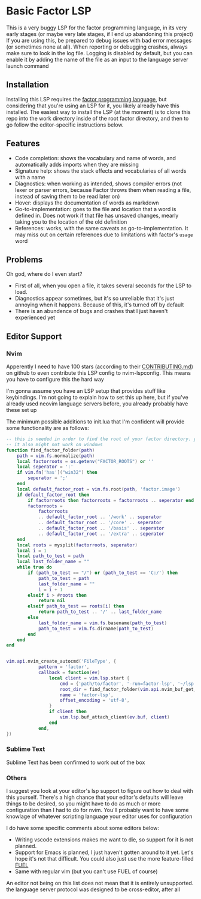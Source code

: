 
# Basic Factor LSP

This is a very buggy LSP for the factor programming language, in its very early stages (or maybe very late stages, if I end up abandoning this project)
If you are using this, be prepared to debug issues with bad error messages (or sometimes none at all). 
When reporting or debugging crashes, always make sure to look in the log file. Logging is disabled by default, but you can enable it by adding the name of the file as an input to the language server launch command

## Installation

Installing this LSP requires the [factor programming language](https://factorcode.org), but considering that you're using an LSP for it, you likely already have this installed. The easiest way to install the LSP (at the moment) is to clone this repo into the work directory inside of the root factor directory, and then to go follow the editor-specific instructions below.

## Features

- Code completion: shows the vocabulary and name of words, and automatically adds imports when they are missing
- Signature help: shows the stack effects and vocabularies of all words with a name
- Diagnostics: when working as intended, shows compiler errors (not lexer or parser errors, because Factor throws them when reading a file, instead of saving them to be read later on)
- Hover: displays the documentation of words as markdown
- Go-to-implementation: goes to the file and location that a word is defined in. Does not work if that file has unsaved changes, mearly taking you to the location of the old definition 
- References: works, with the same caveats as go-to-implementation. It may miss out on certain references due to limitations with factor's `usage` word

## Problems

Oh god, where do I even start?
- First of all, when you open a file, it takes several seconds for the LSP to load.
- Diagnostics appear sometimes, but it's so unreliable that it's just annoying when it happens. Because of this, it's turned off by default
- There is an abundence of bugs and crashes that I just haven't experienced yet

## Editor Support

### Nvim

Apperently I need to have 100 stars (according to their [CONTRIBUTING.md](https://github.com/neovim/nvim-lspconfig/blob/master/CONTRIBUTING.md)) on github to even contribute this LSP config to nvim-lspconfig. This means you have to configure this the hard way

I'm gonna assume you have an LSP setup that provides stuff like keybindings. I'm not going to explain how to set this up here, but if you've already used neovim language servers before, you already probably have these set up 

The minimum possible additions to init.lua that I'm confident will provide some functionality are as follows:
```lua
-- this is needed in order to find the root of your factor directory. you can theoretically exclude this if you're OK with the LSP having to go through a long setup process after you open any factor file
-- it also might not work on windows
function find_factor_folder(path)
	path = vim.fs.normalize(path)
	local factorroots = os.getenv("FACTOR_ROOTS") or ''
	local seperator = ':'
	if vim.fn['has']("win32") then
		seperator = ';'
	end
	local default_factor_root = vim.fs.root(path, 'factor.image')
	if default_factor_root then
		if factorroots then factorroots = factorroots .. seperator end
		factorroots = 
			factorroots
			.. default_factor_root .. '/work' .. seperator 
			.. default_factor_root .. '/core' .. seperator 
			.. default_factor_root .. '/basis' .. seperator
			.. default_factor_root .. '/extra' .. seperator
	end
	local roots = mysplit(factorroots, seperator)
	local i = 1
	local path_to_test = path
	local last_folder_name = ""
	while true do
		if (path_to_test == "/") or (path_to_test == 'C:/') then
			path_to_test = path
			last_folder_name = ""
			i = i + 1
		elseif i > #roots then
			return nil
		elseif path_to_test == roots[i] then
			return path_to_test .. '/' .. last_folder_name
		else
			last_folder_name = vim.fs.basename(path_to_test)
			path_to_test = vim.fs.dirname(path_to_test)
		end
	end
end


vim.api.nvim_create_autocmd('FileType', {
      		pattern = 'factor',
      		callback = function(ev)
                local client = vim.lsp.start { 
			    	cmd = {'path/to/factor', '-run=factor-lsp', '~/lsp.log'}, -- delete the last arg to disable logging. you should probably do this
                    root_dir = find_factor_folder(vim.api.nvim_buf_get_name(ev.buf)), -- if you exclude find_factor_path, just delete this line as well			    
                    name = 'factor-lsp',
				    offset_encoding = 'utf-8',
			    }
			    if client then
				    vim.lsp.buf_attach_client(ev.buf, client)
			    end
            end,
})
```
### Sublime Text
Sublime Text has been confirmed to work out of the box

### Others

I suggest you look at your editor's lsp support to figure out how to deal with this yourself. There's a high chance that your editor's defaults will leave things to be desired, so you might have to do as much or more configuration than I had to do for nvim. You'll probably want to have some knowlage of whatever scripting language your editor uses for configuration

I do have some specific comments about some editors below:

- Writing vscode extensions makes me want to die, so support for it is not planned.
- Support for Emacs is planned, I just haven't gotten around to it yet. Let's hope it's not that difficult. You could also just use the more feature-filled [FUEL](https://github.com/mcandre/fuel)
- Same with regular vim (but you can't use FUEL of course)

An editor not being on this list does not mean that it is entirely unsupported. the language server protocol was designed to be cross-editor, after all
